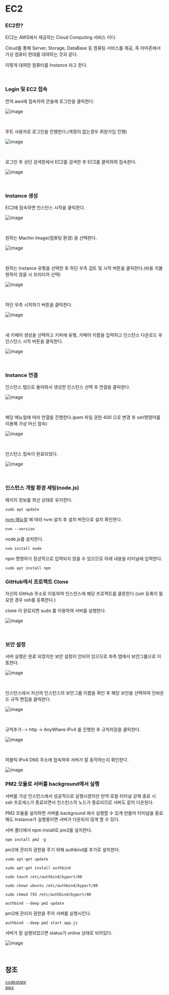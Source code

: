 # EC2

### EC2란?
EC2는 AWS에서 제공하는 Cloud Computing 서비스 이다.

Cloud를 통해 Server, Storage, DataBase 등 컴퓨팅 서비스를 제공, 즉 아마존에서 가상 컴퓨터 한대를 대여하는 것과 같다.

이렇게 대여한 컴퓨터를 Instance 라고 한다.

<br>

### Login 및 EC2 접속

먼저 aws에 접속하여 콘솔에 로그인을 클릭한다.

![image](https://user-images.githubusercontent.com/62639722/144190851-ee72b751-731c-467b-86c2-616b0de8e7de.png)

<br>

루트 사용자로 로그인을 진행한다.(계정이 없는경우 회원가입 진행)

![image](https://user-images.githubusercontent.com/62639722/144190958-aa50abd8-e848-40a4-b233-18489e033f72.png)

<br>

로그인 후 상단 검색창에서 EC2를 검색한 후 EC2를 클릭하여 접속한다.

![image](https://user-images.githubusercontent.com/62639722/144191249-bc0e9fa2-3745-4f84-8d41-68be8da5a1fc.png)

<br>

### Instance 생성

EC2에 접속하면 인스턴스 시작을 클릭한다.

![image](https://user-images.githubusercontent.com/62639722/144191881-495cd3d3-41ba-4167-b116-30229a6829e1.png)

<br>

원하는 Machin Image(컴퓨팅 환경) 을 선택한다.

![image](https://user-images.githubusercontent.com/62639722/144192071-7c8aceb5-59ba-4d19-a717-1356edb015dc.png)

<br>

원하는 Instance 유형을 선택한 후 하단 우측 검토 및 시작 버튼을 클릭한다.(비용 지불 원하지 않을 시 프리티어 선택)

![image](https://user-images.githubusercontent.com/62639722/144192384-a9dd38de-2805-431d-b373-2a65abcaabb3.png)

<br>

하단 우측 시작하기 버튼을 클릭한다.

![image](https://user-images.githubusercontent.com/62639722/144192485-0ce0d2bd-01b5-4f17-ad83-587e612ef930.png)

<br>

새 키페어 생성을 선택하고 키퍼에 유형, 키페어 이름을 입력하고 인스턴스 다운로드 후 인스턴스 시작 버튼을 클릭한다.

![image](https://user-images.githubusercontent.com/62639722/144192782-cdd2eae2-af24-46fc-b88d-7a615f539875.png)

<br>

### Instance 연결

인스턴스 탭으로 돌아와서 생성한 인스턴스 선택 후 연결을 클릭한다.

![image](https://user-images.githubusercontent.com/62639722/144193326-383a8071-1633-4006-a3a0-a4526afcb38e.png)

<br>

해당 메뉴얼에 따라 연결을 진행한다.(pem 파일 권한 400 으로 변경 후 ssh명령어를 이용해 가상 머신 접속)

![image](https://user-images.githubusercontent.com/62639722/144193689-903acb6f-ae9e-4ec1-b47f-cb68b24e959a.png)

<br>

인스턴스 접속이 완료되었다.

![image](https://user-images.githubusercontent.com/62639722/144194451-96fc0b71-8871-4f97-aedd-d1a7938eb07b.png)

<br>

### 인스턴스 개발 환경 세팅(node.js)

패키지 정보를 최신 상태로 유지한다.
```
sudo apt update
```

[nvm 메뉴얼](https://github.com/nvm-sh/nvm) 에 따라 nvm 설치 후 설치 버전으로 설치 확인한다.
```
nvm --version
```

node.js를 설치한다.
```
nvm install node 
```

npm 명령어가 정상적으로 입력되지 않을 수 있으므로 아래 내용을 터미널에 입력한다.
```
sudo apt install npm
```

### GitHub에서 프로젝트 Clone

자신의 GitHub 주소로 이동하여 인스턴스에 해당 프로젝트를 클론한다.(ssh 등록이 필요한 경우 ssh를 등록한다.)

clone 이 완료되면 sudo 를 이용하여 서버를 실행한다.

![image](https://user-images.githubusercontent.com/62639722/144196133-32f25e42-a18e-4c27-a85c-89f4842128a7.png)

<br>

### 보안 설정

서버 실행은 완료 되었지만 보안 설정이 안되어 있으므로 좌측 탭에서 보안그룹으로 이동한다.

![image](https://user-images.githubusercontent.com/62639722/144196475-8391eaa1-47aa-400a-b9f7-695abe85e50c.png)

<br>

인스턴스에서 자신의 인스턴스의 보안그룹 이름을 확인 후 해당 보안을 선택하여 인바운드 규칙 편집을 클릭한다.

![image](https://user-images.githubusercontent.com/62639722/144197024-2db8deda-147a-4f46-9f3e-a9875e81aa06.png)

<br>

규칙추가 -> http -> AnyWhere IPv4 를 진행한 후 규칙저장을 클릭한다.

![image](https://user-images.githubusercontent.com/62639722/144197412-3cbad00a-dae9-4de9-9d5b-150f53871c10.png)

<br>

퍼블릭 IPv4 DNS 주소에 접속하여 서버가 잘 동작하는지 확인한다.

![image](https://user-images.githubusercontent.com/62639722/144197715-c70734ac-0087-487f-91e5-7cb1ab949f55.png)

### PM2 모듈로 서버를 background에서 실행

서버를 가상 인스턴스에서 성공적으로 실행시켰지만 만약 로컬 터미널 강제 종료 시 ssh 프로세스가 종료되면서 인스턴스의 노드가 종료되므로 서버도 같이 다운된다.

PM2 모듈울 설치하면 서버를 background 에서 실행할 수 있게 만들어 터미널을 종료해도 Instance가 실행중이면 서버가 다운되지 않게 할 수 있다.

서버 폴더에서 npm install로 pm2를 설치한다.
```
npm install pm2 -g
```

pm2에 관리자 권한을 주기 위해 authbind를 추가로 설치한다.
```
sudo apt-get update

sudo apt-get install authbind

sudo touch /etc/authbind/byport/80

sudo chown ubuntu /etc/authbind/byport/80

sudo chmod 755 /etc/authbind/byport/80

authbind --deep pm2 update
```

pm2에 관리자 권한을 주어 서버를 실행시킨다.
```
authbind --deep pm2 start app.js
```

서버가 잘 실행되었으면 status가 online 상태로 되어있다.

![image](https://user-images.githubusercontent.com/62639722/144200268-a2ff3bc3-a63f-4e95-9b2d-f15b3d965069.png)

<br>

## 참조

[codestate](https://codestates.com/)<br>
[aws](https://aws.amazon.com/ko/console/)
